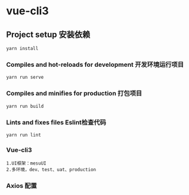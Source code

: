 # vue-cli3 

## Project setup 安装依赖

```
yarn install
```

### Compiles and hot-reloads for development 开发环境运行项目

```
yarn run serve
```

### Compiles and minifies for production 打包项目

```
yarn run build
```

### Lints and fixes files Eslint检查代码

```
yarn run lint
```

### Vue-cli3 
```
1.UI框架：mesuUI
2.多环境，dev、test、uat、production
```
### Axios 配置
